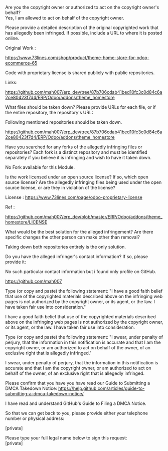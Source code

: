 Are you the copyright owner or authorized to act on the copyright owner's behalf?  
Yes, I am allowed to act on behalf of the copyright owner.

Please provide a detailed description of the original copyrighted work that has allegedly been infringed. If possible, include a URL to where it is posted online.

Original Work :

https://www.73lines.com/shop/product/theme-home-store-for-odoo-ecommerce-65

Code with proprietary license is shared publicly with public repositories.

Links:

https://github.com/mah007/erp_dev/tree/87b706cdab41bed10fc3c0d84c6a2ce80423f7d4/ERP/Odoo/addons/theme_homestore

What files should be taken down? Please provide URLs for each file, or if the entire repository, the repository's URL:

Following mentioned repositories should be taken down.

https://github.com/mah007/erp_dev/tree/87b706cdab41bed10fc3c0d84c6a2ce80423f7d4/ERP/Odoo/addons/theme_homestore

Have you searched for any forks of the allegedly infringing files or repositories? Each fork is a distinct repository and must be identified separately if you believe it is infringing and wish to have it taken down.

No Fork available for this Module.

Is the work licensed under an open source license? If so, which open source license? Are the allegedly infringing files being used under the open source license, or are they in violation of the license?

License : https://www.73lines.com/page/odoo-proprietary-license

Ref :

https://github.com/mah007/erp_dev/blob/master/ERP/Odoo/addons/theme_homestore/LICENSE

What would be the best solution for the alleged infringement? Are there specific changes the other person can make other than removal?

Taking down both repositories entirely is the only solution.

Do you have the alleged infringer's contact information? If so, please provide it:

No such particular contact information but i found only profile on GitHub.

https://github.com/mah007

Type (or copy and paste) the following statement: "I have a good faith belief that use of the copyrighted materials described above on the infringing web pages is not authorized by the copyright owner, or its agent, or the law. I have taken fair use into consideration."

I have a good faith belief that use of the copyrighted materials described above on the infringing web pages is not authorized by the copyright owner, or its agent, or the law. I have taken fair use into consideration.

Type (or copy and paste) the following statement: "I swear, under penalty of perjury, that the information in this notification is accurate and that I am the copyright owner, or am authorized to act on behalf of the owner, of an exclusive right that is allegedly infringed."

I swear, under penalty of perjury, that the information in this notification is accurate and that I am the copyright owner, or am authorized to act on behalf of the owner, of an exclusive right that is allegedly infringed.

Please confirm that you have you have read our Guide to Submitting a DMCA Takedown Notice: https://help.github.com/articles/guide-to-submitting-a-dmca-takedown-notice/

I have read and understand GitHub's Guide to Filing a DMCA Notice.

So that we can get back to you, please provide either your telephone number or physical address:

[private]

Please type your full legal name below to sign this request:  
[private]
